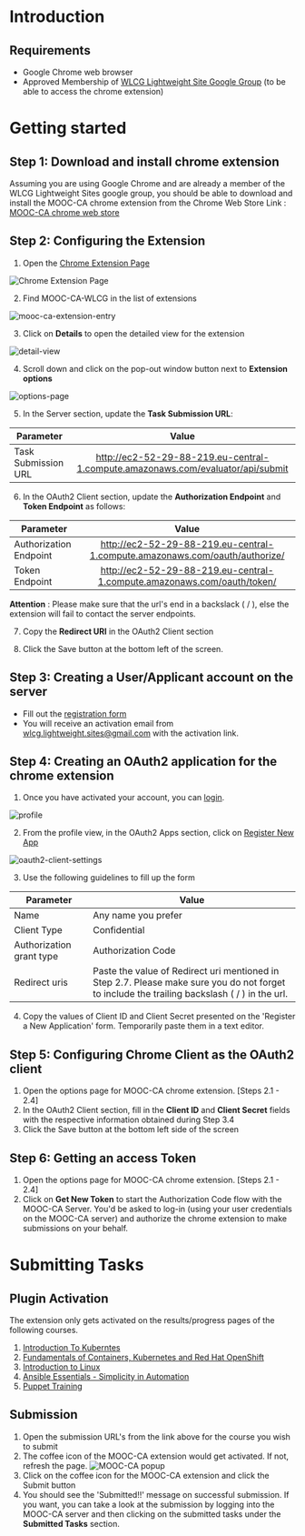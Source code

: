 
# Introduction

## Requirements
- Google Chrome web browser 
- Approved Membership of [WLCG Lightweight Site Google Group](https://groups.google.com/forum/#!forum/wlcg-lightweight-sites) (to be able to access the chrome extension)
# Getting started
## Step 1: Download and install chrome extension
Assuming you are using Google Chrome and are already a member of the WLCG Lightweight Sites google group, you should be able to download and install the MOOC-CA chrome extension from the Chrome Web Store
Link : [MOOC-CA chrome web store](https://chrome.google.com/webstore/detail/mooc-ca-wlcg/fdehfgalifmchmcmmhohpjobigcjmcpm/related?hl=en-US)

## Step 2: Configuring the Extension
1. Open the [Chrome Extension Page](chrome://extensions/)

![Chrome Extension Page](./media/chrome-extension-open.png)


2. Find MOOC-CA-WLCG in the list of extensions

![mooc-ca-extension-entry](./media/mooc-ca-extension-entry.png)

3. Click on **Details** to open the detailed view for the extension

![detail-view](./media/details-view.png)

4. Scroll down and click on the pop-out window button next to **Extension options**

![options-page](./media/options-page.png)

5. In the Server section, update the **Task Submission URL**:

| Parameter | Value  |
| --------- |:-----: |
| Task Submission URL| http://ec2-52-29-88-219.eu-central-1.compute.amazonaws.com/evaluator/api/submit |

6. In the OAuth2 Client section, update the **Authorization Endpoint** and **Token Endpoint** as follows:

| Parameter | Value  |
| --------- |:-----: |
| Authorization Endpoint | http://ec2-52-29-88-219.eu-central-1.compute.amazonaws.com/oauth/authorize/ |
| Token Endpoint| http://ec2-52-29-88-219.eu-central-1.compute.amazonaws.com/oauth/token/ |

**Attention** : Please make sure that the url's end in a backslack ( / ), else the extension will fail to contact the server endpoints.

7. Copy the **Redirect URI** in the OAuth2 Client section

8. Click the Save button at the bottom left of the screen.

## Step 3: Creating a User/Applicant account on the server

- Fill out the [registration form](http://ec2-52-29-88-219.eu-central-1.compute.amazonaws.com/accounts/register/)
- You will receive an activation email from wlcg.lightweight.sites@gmail.com with the activation link.


## Step 4: Creating an OAuth2 application for the chrome extension
1. Once you have activated your account, you can [login](http://ec2-52-29-88-219.eu-central-1.compute.amazonaws.com/accounts/login/). 

![profile](./media/profile.png)

2. From the profile view, in the OAuth2 Apps section, click on [Register New App](http://ec2-52-29-88-219.eu-central-1.compute.amazonaws.com/oauth/applications/register/)

![oauth2-client-settings](./media/oauth-app-settings.png)

3.  Use the following guidelines to fill up the form

| Parameter| Value |
|----------|-------|
| Name     | Any name you prefer |
| Client Type|  Confidential |
| Authorization grant type | Authorization Code|
| Redirect uris | Paste the value of Redirect uri mentioned in Step 2.7. Please make sure you do not forget to include the trailing backslash ( / ) in the url.

4. Copy the values of Client ID and Client Secret presented on the 'Register a New Application' form. Temporarily paste them in a text editor.

## Step 5: Configuring Chrome Client as the OAuth2 client

1. Open the options page for MOOC-CA chrome extension. [Steps 2.1 - 2.4]
2. In the OAuth2 Client section, fill in the **Client ID** and **Client Secret** fields with the respective information obtained during Step 3.4
3. Click the Save button at the bottom left side of the screen

## Step 6: Getting an access Token

1. Open the options page for MOOC-CA chrome extension. [Steps 2.1 - 2.4]
2. Click on **Get New Token** to start the Authorization Code flow with the MOOC-CA Server. You'd be asked to log-in (using your user credentials on the MOOC-CA server) and authorize the chrome extension to make submissions on your behalf.

# Submitting Tasks

## Plugin Activation
The extension only gets activated on the results/progress pages of the following courses.

1. [Introduction To Kuberntes](https://courses.edx.org/courses/course-v1:LinuxFoundationX+LFS158x+2T2017/progress) 
2. [Fundamentals of Containers, Kubernetes and Red Hat OpenShift](https://courses.edx.org/courses/course-v1:RedHat+DO081x+2T2017/progress)
3. [Introduction to Linux](https://courses.edx.org/courses/course-v1:LinuxFoundationX+LFS101x+1T2017/progress)
4. [Ansible Essentials - Simplicity in Automation](https://www.udemy.com/ansible-essentials-simplicity-in-automation/learn/v4/content)
5. [Puppet Training](https://learn.puppet.com/user/learning/enrollments?type=completed)

## Submission
1. Open the submission URL's from the link above for the course you wish to submit
2. The coffee icon of the MOOC-CA extension would get activated. If not, refresh the page.
![MOOC-CA popup](./media/MOOC-CA-popup.png)
3. Click on the coffee icon for the MOOC-CA extension and click the Submit button
4. You should see the 'Submitted!!' message on successful submission. If you want, you can take a look at the submission by logging into the MOOC-CA server and then clicking on the submitted tasks under the **Submitted Tasks** section.